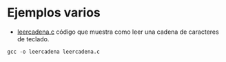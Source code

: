 # Ejemplos varios

* [leercadena.c](leercadena.c) código que muestra como leer una cadena de caracteres de teclado. 

```
gcc -o leercadena leercadena.c
```
